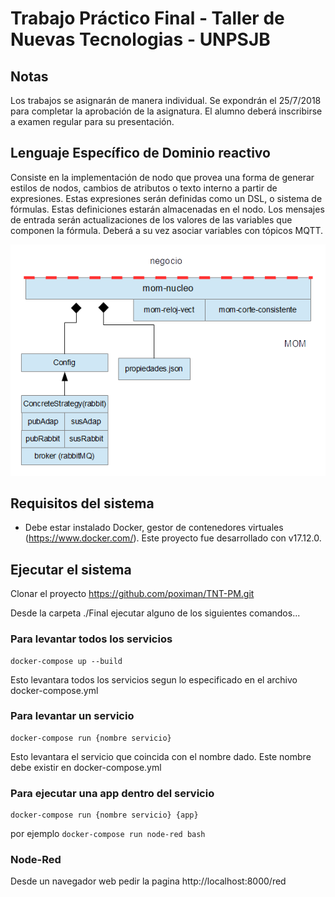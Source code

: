 # Trabajo Práctico Final - Taller de Nuevas Tecnologias - UNPSJB

## Notas
Los trabajos se asignarán de manera individual.
Se expondrán el 25/7/2018 para completar la aprobación de la asignatura.
El alumno deberá inscribirse a examen regular para su presentación.

## Lenguaje Específico de Dominio reactivo
Consiste en la implementación de nodo que provea una forma de generar estilos de nodos, cambios de atributos o texto interno a partir de expresiones. Estas expresiones serán definidas como un DSL, o sistema de fórmulas. Estas definiciones estarán almacenadas en el nodo.
Los mensajes de entrada serán actualizaciones de los valores de las variables que componen la fórmula. Deberá a su vez asociar variables con tópicos MQTT.

![TNT](https://github.com/poximan/mom-nucleo/blob/master/imagenes/nucleo.png?raw=true "Esquema")<br/>

## Requisitos del sistema
* Debe estar instalado Docker, gestor de contenedores virtuales (https://www.docker.com/). Este proyecto fue desarrollado con v17.12.0.

## Ejecutar el sistema
Clonar el proyecto https://github.com/poximan/TNT-PM.git

Desde la carpeta ./Final ejecutar alguno de los siguientes comandos...

### Para levantar todos los servicios
```
docker-compose up --build
```
Esto levantara todos los servicios segun lo especificado en el archivo docker-compose.yml

### Para levantar un servicio
```
docker-compose run {nombre servicio}
```
Esto levantara el servicio que coincida con el nombre dado. Este nombre debe existir en docker-compose.yml

### Para ejecutar una app dentro del servicio
```
docker-compose run {nombre servicio} {app}
```
por ejemplo ```docker-compose run node-red bash```

### Node-Red
Desde un navegador web pedir la pagina http://localhost:8000/red
